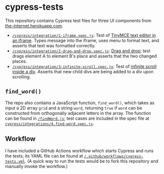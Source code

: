 # cypress-tests

This repository contains Cypress test files for three UI components from [the-internet.herokuapp.com](http://the-internet.herokuapp.com).

- [`/cypress/integration/1-iframe.spec.js`](https://github.com/nelsonlove/cypress-tests/blob/main/cypress/integration/1-iframe.spec.js): Test of [TinyMCE text editor in an iframe](http://the-internet.herokuapp.com/iframe). Types message into the iframe, uses menu to format text, and asserts that text was formatted correctly.
- [`/cypress/integration/2-drag-and-drop.spec.js`](https://github.com/nelsonlove/cypress-tests/blob/main/cypress/integration/2-drag-and-drop.spec.js): [Drag and drop](http://the-internet.herokuapp.com/drag_and_drop); test drags element A to element B's place and asserts that the two changed places.
- [`/cypress/integration/3-infinite-scroll.spec.js`](https://github.com/nelsonlove/cypress-tests/blob/main/cypress/integration/3-infinite-scroll.spec.js): Test of [infinite scroll inside a div](http://the-internet.herokuapp.com/infinite_scroll). Asserts that new child divs are being added to a div upon scrolling.

## `find_word()`

The repo also contains a JavaScript function, `find_word()`, which takes as input a 2D array `grid` and a string `word`, returning `true` if `word` can be constructed from orthogonally adjacent letters in the array. The function can be found in [`/findWord.js`](https://github.com/nelsonlove/cypress-tests/blob/main/findWord.js); test cases are included in the spec file at [`cypress/integrations/4.find-word.spec.js`](https://github.com/nelsonlove/cypress-tests/blob/main/cypress/integration/4-find-word.spec.js).

## Workflow

I have included a GitHub Actions workflow which starts Cypress and runs the tests; its YAML file can be found at [`/.github/workflows/cypress-tests.yml`](https://github.com/nelsonlove/cypress-tests/blob/main/.github/workflows/cypress-tests.yml). (A quick way to run the tests would be to fork this repository and manually invoke the workflow.)
